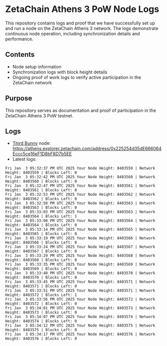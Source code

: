 # ZetaChain Athens 3 PoW Node Logs
This repository contains logs and proof that we have successfully set up and run a node on the ZetaChain Athens 3 network. The logs demonstrate continuous node operation, including synchronization details and performance.

## Contents
- Node setup information
- Synchronization logs with block height details
- Ongoing proof of work logs to verify active participation in the ZetaChain network

## Purpose
This repository serves as documentation and proof of participation in the ZetaChain Athens 3 PoW testnet.

## Logs

- [Third Bunny](https://thirdbunny.xyz/) node: https://athens.explorer.zetachain.com/address/0x225254d35dE666064Eccc5ce16eF1D8bF8D7b5EE
- Latest logs:
```
Fri Jan  3 05:32:37 PM UTC 2025 Your Node Height: 8403559 | Network Height: 8403559 | Blocks Left: 0
Fri Jan  3 05:32:42 PM UTC 2025 Your Node Height: 8403560 | Network Height: 8403560 | Blocks Left: 0
Fri Jan  3 05:32:47 PM UTC 2025 Your Node Height: 8403561 | Network Height: 8403561 | Blocks Left: 0
Fri Jan  3 05:32:53 PM UTC 2025 Your Node Height: 8403562 | Network Height: 8403562 | Blocks Left: 0
Fri Jan  3 05:32:58 PM UTC 2025 Your Node Height: 8403563 | Network Height: 8403563 | Blocks Left: 0
Fri Jan  3 05:33:03 PM UTC 2025 Your Node Height: 8403563 | Network Height: 8403564 | Blocks Left: 1
Fri Jan  3 05:33:08 PM UTC 2025 Your Node Height: 8403564 | Network Height: 8403564 | Blocks Left: 0
Fri Jan  3 05:33:14 PM UTC 2025 Your Node Height: 8403565 | Network Height: 8403565 | Blocks Left: 0
Fri Jan  3 05:33:19 PM UTC 2025 Your Node Height: 8403566 | Network Height: 8403566 | Blocks Left: 0
Fri Jan  3 05:33:24 PM UTC 2025 Your Node Height: 8403567 | Network Height: 8403567 | Blocks Left: 0
Fri Jan  3 05:33:29 PM UTC 2025 Your Node Height: 8403568 | Network Height: 8403568 | Blocks Left: 0
Fri Jan  3 05:33:35 PM UTC 2025 Your Node Height: 8403569 | Network Height: 8403569 | Blocks Left: 0
Fri Jan  3 05:33:40 PM UTC 2025 Your Node Height: 8403570 | Network Height: 8403570 | Blocks Left: 0
Fri Jan  3 05:33:45 PM UTC 2025 Your Node Height: 8403571 | Network Height: 8403571 | Blocks Left: 0
Fri Jan  3 05:33:51 PM UTC 2025 Your Node Height: 8403571 | Network Height: 8403572 | Blocks Left: 1
Fri Jan  3 05:33:56 PM UTC 2025 Your Node Height: 8403572 | Network Height: 8403572 | Blocks Left: 0
Fri Jan  3 05:34:01 PM UTC 2025 Your Node Height: 8403573 | Network Height: 8403573 | Blocks Left: 0
Fri Jan  3 05:34:07 PM UTC 2025 Your Node Height: 8403574 | Network Height: 8403574 | Blocks Left: 0
Fri Jan  3 05:34:12 PM UTC 2025 Your Node Height: 8403575 | Network Height: 8403575 | Blocks Left: 0
Fri Jan  3 05:34:17 PM UTC 2025 Your Node Height: 8403576 | Network Height: 8403576 | Blocks Left: 0
```
